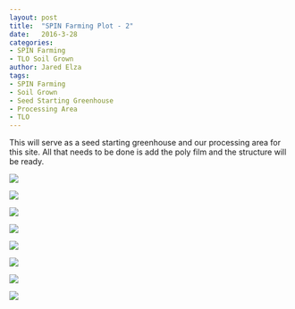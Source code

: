 ```yaml
---
layout: post
title:  "SPIN Farming Plot - 2"
date:   2016-3-28
categories:
- SPIN Farming
- TLO Soil Grown
author: Jared Elza
tags: 
- SPIN Farming
- Soil Grown
- Seed Starting Greenhouse 
- Processing Area
- TLO
---
```

This will serve as a seed starting greenhouse and our processing area for this site. All that needs to be done is add the poly film and the structure will be ready. 

[![](http://i.imgur.com/p4a1DuWh.jpg)](http://i.imgur.com/p4a1DuW.jpg)

[![](http://i.imgur.com/cVUEbx2h.jpg)](http://i.imgur.com/cVUEbx2.jpg)

[![](http://i.imgur.com/Cf9rDdUh.jpg)](http://i.imgur.com/Cf9rDdU.jpg)

[![](http://i.imgur.com/Tj2vpr6h.jpg)](http://i.imgur.com/Tj2vpr6.jpg)

[![](http://i.imgur.com/M8CgE1Ph.jpg)](http://i.imgur.com/M8CgE1P.jpg)

[![](http://i.imgur.com/7gKdVHCh.jpg)](http://i.imgur.com/7gKdVHC.jpg)

[![](http://i.imgur.com/Mh9OYHth.jpg)](http://i.imgur.com/Mh9OYHt.jpg)

[![](http://i.imgur.com/NvQBlqDh.jpg)](http://i.imgur.com/NvQBlqD.jpg)


